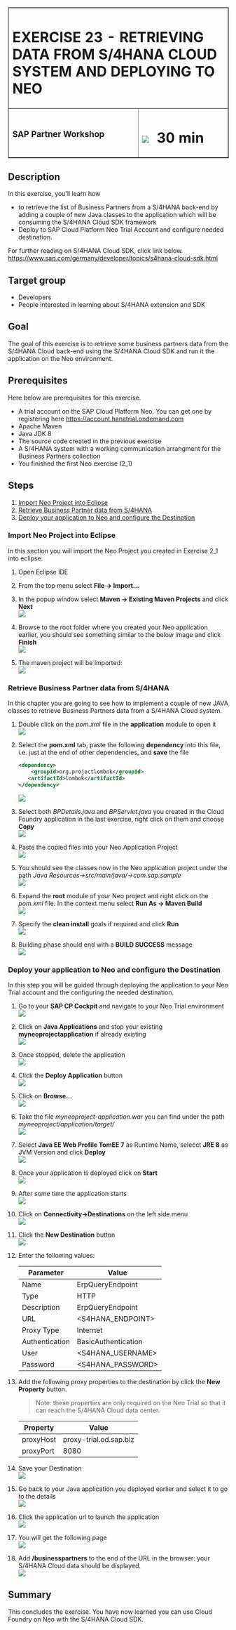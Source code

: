 <table width=100% border=>
<tr><td colspan=2><h1>EXERCISE 23 - RETRIEVING DATA FROM S/4HANA CLOUD SYSTEM AND DEPLOYING TO NEO</h1></td></tr>
<tr><td><h3>SAP Partner Workshop</h3></td><td><h1><img src="images/clock.png"> &nbsp;30 min</h1></td></tr>
</table>


## Description
In this exercise, you’ll learn how 

* to retrieve the list of Business Partners from a S/4HANA back-end by adding a couple of new Java classes to the application which will be consuming the S/4HANA Cloud SDK framework 
* Deploy to SAP Cloud Platform Neo Trial Account and configure needed destination.

For further reading on S/4HANA Cloud SDK, click link below.
<https://www.sap.com/germany/developer/topics/s4hana-cloud-sdk.html>


## Target group

* Developers
* People interested in learning about S/4HANA extension and SDK  


## Goal

The goal of this exercise is to retrieve some business partners data from the S/4HANA Cloud back-end using the S/4HANA Cloud SDK and run it the application on the Neo environment.


## Prerequisites
  
Here below are prerequisites for this exercise.

* A trial account on the SAP Cloud Platform Neo. You can get one by registering here <https://account.hanatrial.ondemand.com>
* Apache Maven
* Java JDK 8
* The source code created in the previous exercise
* A S/4HANA system with a working communication arrangment for the Business Partners collection
* You finished the first Neo exercise (2_1)


## Steps

1. [Import Neo Project into Eclipse](#eclipse_import)
1. [Retrieve Business Partner data from S/4HANA](#retrieve-bp-data)
1. [Deploy your application to Neo and configure the Destination](#destination)


### <a name="eclipse_import"></a> Import Neo Project into Eclipse
In this section you will import the Neo Project you created in Exercise 2_1 into eclipse.

1. Open Eclipse IDE

1. From the top menu select **File -> Import...**

1. In the popup window select **Maven -> Existing Maven Projects** and click **Next**  
	![](images/01.png)

1. Browse to the root folder where you created your Neo application earlier, you should see something similar to the below image and click **Finish**   
	![](images/02.png)

1. The maven project will be imported:  
	![](images/03.png)


### <a name="retrieve-bp-data"></a> Retrieve Business Partner data from S/4HANA
In this chapter you are going to see how to implement a couple of new JAVA classes to retrieve Business Partners data from a S/4HANA Cloud system.


1. Double click on the *pom.xml* file in the **application** module to open it  
	![](images/04.png)

1. Select the **pom.xml** tab, paste the following **dependency** into this file, i.e. just at the end of other dependencies, and **save** the file

	```xml
	<dependency>
		<groupId>org.projectlombok</groupId>
	   <artifactId>lombok</artifactId>
	</dependency>
	```

	![](images/05.png)

1. Select both *BPDetails.java* and *BPServlet.java* you created in the Cloud Foundry application in the last exercise, right click on them and choose **Copy**   
	![](images/06.png)

1. Paste the copied files into your Neo Application Project  
	![](images/07.png)

1. You should see the classes now in the Neo application project under the path *Java Resources->src/main/java/->com.sap.sample*  
	![](images/08.png)

1. Expand the **root** module of your Neo project and right click on the *pom.xml* file. In the context menu select **Run As -> Maven Build**  
	![](images/09.png)

1. Specify the **clean install** goals if required and click **Run**  
	![](images/10.png)

1. Building phase should end with a **BUILD SUCCESS** message  
	![](images/11.png)


### <a name="destination"></a> Deploy your application to Neo and configure the Destination
In this step you will be guided through deploying the application to your Neo Trial account and the configuring the needed destination.

1. Go to your **SAP CP Cockpit** and navigate to your Neo Trial environment     
	![](images/12.png)

1. Click on **Java Applications** and stop your existing **myneoprojectapplication** if already existing  
	![](images/13.png)

1. Once stopped, delete the application  
	![](images/14.png)

1. Click the **Deploy Application** button   
	![](images/15.png)

1. Click on **Browse...**    
	![](images/16.png)
	
1. Take the file *myneoproject-application.war* you can find under the path *myneoproject/application/target/*  
	![](images/17.png)

1. Select **Java EE Web Profile TomEE 7** as Runtime Name, selecct **JRE 8** as JVM Version and click **Deploy**  
	![](images/18.png)
	
1. Once your application is deployed click on **Start**  
	![](images/19.png)

1. After some time the application starts  
	![](images/20.png)

1. Click on **Connectivity->Destinations** on the left side menu  
	![](images/21.png)

1. Click the **New Destination** button  
	![](images/22.png)

1. Enter the following values:

	| Parameter | Value |
	| --------- | ----- |
	| Name | ErpQueryEndpoint |
	| Type | HTTP |
	| Description | ErpQueryEndpoint |
	| URL | \<S4HANA\_ENDPOINT\> |
	| Proxy Type | Internet |
	| Authentication | BasicAuthentication |
	| User | \<S4HANA\_USERNAME\> |
	| Password | \<S4HANA\_PASSWORD\> |
	
1. Add the following proxy properties to the destination by click the **New Property** button. 

	>Note: these properties are only required on the Neo Trial so that it can reach the S/4HANA Cloud data center.

	| Property | Value |
	| --------- | ----- |
	| proxyHost | proxy-trial.od.sap.biz |
	| proxyPort | 8080 |
	
1. Save your Destination  
	![](images/23.png)
	
1. Go back to your Java application you deployed earlier and select it to go to the details  
	![](images/24.png)

1. Click the application url to launch the application  
	![](images/25.png)
	
1. You will get the following page  
	![](images/26.png)

1. Add **/businesspartners** to the end of the URL in the browser: your S/4HANA Cloud data should be displayed.  
	![](images/27.png)


## Summary
This concludes the exercise. You have now learned you can use Cloud Foundry on Neo with the S/4HANA Cloud SDK.
